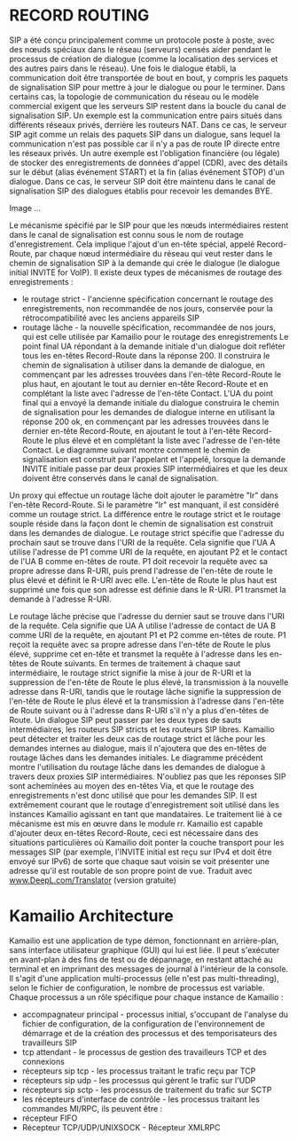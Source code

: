 #   RECORD ROUTING


SIP a été conçu principalement comme un protocole poste à poste, avec des nœuds spéciaux dans le réseau (serveurs) censés aider pendant le processus de création de dialogue (comme la localisation des services et des autres pairs dans le réseau). Une fois le dialogue établi, la communication doit être transportée de bout en bout, y compris les paquets de signalisation SIP pour mettre à jour le dialogue ou pour le terminer.
Dans certains cas, la topologie de communication du réseau ou le modèle commercial exigent que les serveurs SIP restent dans la boucle du canal de signalisation SIP.
Un exemple est la communication entre pairs situés dans différents réseaux privés, derrière les routeurs NAT. Dans ce cas, le serveur SIP agit comme un relais des paquets SIP dans un dialogue, sans lequel la communication n'est pas possible car il n'y a pas de route IP directe entre les réseaux privés.
Un autre exemple est l'obligation financière (ou légale) de stocker des enregistrements de données d'appel (CDR), avec des détails sur le début (alias événement START) et la fin (alias événement STOP) d'un dialogue. Dans ce cas, le serveur SIP doit être maintenu dans le canal de signalisation SIP des dialogues établis pour recevoir les demandes BYE.

Image ...


Le mécanisme spécifié par le SIP pour que les nœuds intermédiaires restent dans le canal de signalisation est connu sous le nom de routage d'enregistrement. Cela implique l'ajout d'un en-tête spécial, appelé Record-Route, par chaque nœud intermédiaire du réseau qui veut rester dans le chemin de signalisation SIP à la demande qui crée le dialogue (le dialogue initial INVITE for VoIP).
Il existe deux types de mécanismes de routage des enregistrements :
- le routage strict - l'ancienne spécification concernant le routage des enregistrements, non recommandée de nos jours, conservée pour la rétrocompatibilité avec les anciens appareils SIP
- routage lâche - la nouvelle spécification, recommandée de nos jours, qui est celle utilisée par Kamailio pour le routage des enregistrements
Le point final UA répondant à la demande initiale d'un dialogue doit refléter tous les en-têtes Record-Route dans la réponse 200. Il construira le chemin de signalisation à utiliser dans la demande de dialogue, en commençant par les adresses trouvées dans l'en-tête Record-Route le plus haut, en ajoutant le tout au dernier en-tête Record-Route et en complétant la liste avec l'adresse de l'en-tête Contact.
L'UA du point final qui a envoyé la demande initiale du dialogue construira le chemin de signalisation pour les demandes de dialogue interne en utilisant la réponse 200 ok, en commençant par les adresses trouvées dans le dernier en-tête Record-Route, en ajoutant le tout à l'en-tête Record-Route le plus élevé et en complétant la liste avec l'adresse de l'en-tête Contact.
Le diagramme suivant montre comment le chemin de signalisation est construit par l'appelant et l'appelé, lorsque la demande INVITE initiale passe par deux proxies SIP intermédiaires et que les deux doivent être conservés dans le canal de signalisation.

Un proxy qui effectue un routage lâche doit ajouter le paramètre "lr" dans l'en-tête Record-Route. Si le paramètre "lr" est manquant, il est considéré comme un routage strict.
La différence entre le routage strict et le routage souple réside dans la façon dont le chemin de signalisation est construit dans les demandes de dialogue.
Le routage strict spécifie que l'adresse du prochain saut se trouve dans l'URI de la requête. Cela signifie que l'UA A utilise l'adresse de P1 comme URI de la requête, en ajoutant P2 et le contact de l'UA B comme en-têtes de route. P1 doit recevoir la requête avec sa propre adresse dans R-URI, puis prend l'adresse de l'en-tête de route le plus élevé et définit le R-URI avec elle. L'en-tête de Route le plus haut est supprimé une fois que son adresse est définie dans le R-URI. P1 transmet la demande à l'adresse R-URI.

Le routage lâche précise que l'adresse du dernier saut se trouve dans l'URI de la requête. Cela signifie que UA A utilise l'adresse de contact de UA B comme URI de la requête, en ajoutant P1 et P2 comme en-têtes de route. P1 reçoit la requête avec sa propre adresse dans l'en-tête de Route le plus élevé, supprime cet en-tête et transmet la requête à l'adresse dans les en-têtes de Route suivants.
En termes de traitement à chaque saut intermédiaire, le routage strict signifie la mise à jour de R-URI et la suppression de l'en-tête de Route le plus élevé, la transmission à la nouvelle adresse dans R-URI, tandis que le routage lâche signifie la suppression de l'en-tête de Route le plus élevé et la transmission à l'adresse dans l'en-tête de Route suivant ou à l'adresse dans R-URI s'il n'y a plus d'en-têtes de Route.
Un dialogue SIP peut passer par les deux types de sauts intermédiaires, les routeurs SIP stricts et les routeurs SIP libres. Kamailio peut détecter et traiter les deux cas de routage strict et lâche pour les demandes internes au dialogue, mais il n'ajoutera que des en-têtes de routage lâches dans les demandes initiales.
Le diagramme précédent montre l'utilisation du routage lâche dans les demandes de dialogue à travers deux proxies SIP intermédiaires.
N'oubliez pas que les réponses SIP sont acheminées au moyen des en-têtes Via, et que le routage des enregistrements n'est donc utilisé que pour les demandes SIP.
Il est extrêmement courant que le routage d'enregistrement soit utilisé dans les instances Kamailio agissant en tant que mandataires. Le traitement lié à ce mécanisme est mis en œuvre dans le module rr. Kamailio est capable d'ajouter deux en-têtes Record-Route, ceci est nécessaire dans des situations particulières où Kamailio doit ponter la couche transport pour les messages SIP (par exemple, l'INVITE initial est reçu sur IPv4 et doit être envoyé sur IPv6) de sorte que chaque saut voisin se voit présenter une adresse qu'il est routable de son propre point de vue. Traduit avec www.DeepL.com/Translator (version gratuite)


#  Kamailio Architecture


Kamailio est une application de type démon, fonctionnant en arrière-plan, sans interface utilisateur graphique (GUI) qui lui est liée. Il peut s'exécuter en avant-plan à des fins de test ou de dépannage, en restant attaché au terminal et en imprimant des messages de journal à l'intérieur de la console.
Il s'agit d'une application multi-processus (elle n'est pas multi-threading), selon le fichier de configuration, le nombre de processus est variable. Chaque processus a un rôle spécifique pour chaque instance de Kamailio :
- accompagnateur principal - processus initial, s'occupant de l'analyse du fichier de configuration, de la configuration de l'environnement de démarrage et de la création des processus et des temporisateurs des travailleurs SIP
- tcp attendant - le processus de gestion des travailleurs TCP et des connexions
- récepteurs sip tcp - les processus traitant le trafic reçu par TCP
- récepteurs sip udp - les processus qui gèrent le trafic sur l'UDP
- récepteurs sip sctp - les processus de traitement du trafic sur SCTP
- les récepteurs d'interface de contrôle - les processus traitant les commandes MI/RPC, ils peuvent être :
- récepteur FIFO
- Récepteur TCP/UDP/UNIXSOCK - Récepteur XMLRPC
